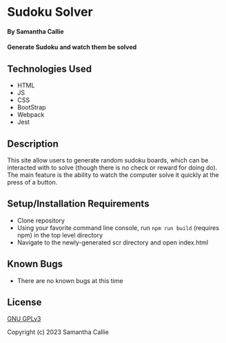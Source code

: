 # Sudoku Solver

#### By **Samantha Callie**

#### Generate Sudoku and watch them be solved

## Technologies Used

* HTML
* JS
* CSS
* BootStrap
* Webpack
* Jest

## Description

This site allow users to generate random sudoku boards, which can be interacted with to solve (though there is no check or reward for doing do). The main feature is the ability to watch the computer solve it quickly at the press of a button.

## Setup/Installation Requirements

* Clone repository
* Using your favorite command line console, run `npm run build` (requires npm) in the top level directory
* Navigate to the newly-generated scr directory and open index.html

## Known Bugs

* There are no known bugs at this time

## License

[GNU GPLv3](https://choosealicense.com/licenses/gpl-3.0/)

Copyright (c) 2023 Samantha Callie
